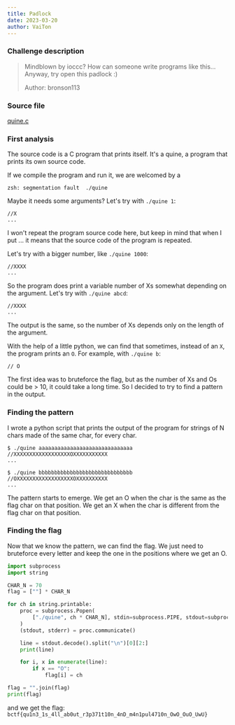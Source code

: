 ```yaml
---
title: Padlock
date: 2023-03-20
author: VaiTon
---
```


### Challenge description

> Mindblown by ioccc? How can someone write programs like this... Anyway, try open this padlock :)
>
> Author: bronson113

### Source file

[quine.c](./quine.c)

### First analysis

The source code is a C program that prints itself.
It's a quine, a program that prints its own source code.

If we compile the program and run it, we are welcomed by a

```
zsh: segmentation fault  ./quine
```

Maybe it needs some arguments? Let's try with `./quine 1`:

```
//X
...
```

I won't repeat the program source code here, but keep in mind that when I put ... it means that the source code of the program is repeated.

Let's try with a bigger number, like `./quine 1000`:

```
//XXXX
...
```

So the program does print a variable number of Xs somewhat depending on the argument.
Let's try with `./quine abcd`:

```
//XXXX
...
```

The output is the same, so the number of Xs depends only on the length of the argument.

With the help of a little python, we can find that sometimes, instead of an `X`, the program prints an `O`.
For example, with `./quine b`:

```
// O
```

The first idea was to bruteforce the flag, but as the number of Xs and Os could be > 10, it could take a long time.
So I decided to try to find a pattern in the output.

### Finding the pattern

I wrote a python script that prints the output of the program for strings of N chars made of the same char, for every char.

```
$ ./quine aaaaaaaaaaaaaaaaaaaaaaaaaaaaaa
//XXXXXXXXXXXXXXXXXXOXXXXXXXXXXX
...
```

```
$ ./quine bbbbbbbbbbbbbbbbbbbbbbbbbbbbbb
//OXXXXXXXXXXXXXXXXXXOXXXXXXXXXX
...
```

The pattern starts to emerge. We get an O when the char is the same as the flag char on that position. We get an X when the char is different from the flag char on that position.

### Finding the flag

Now that we know the pattern, we can find the flag. We just need to bruteforce every letter and keep the one in the positions where we get an O.

```python
import subprocess
import string

CHAR_N = 70
flag = [""] * CHAR_N

for ch in string.printable:
    proc = subprocess.Popen(
        ["./quine", ch * CHAR_N], stdin=subprocess.PIPE, stdout=subprocess.PIPE
    )
    (stdout, stderr) = proc.communicate()

    line = stdout.decode().split("\n")[0][2:]
    print(line)

    for i, x in enumerate(line):
        if x == "O":
            flag[i] = ch

flag = "".join(flag)
print(flag)
```

and we get the flag:
`bctf{qu1n3_1s_4ll_ab0ut_r3p371t10n_4nD_m4n1pul4710n_OwO_OuO_UwU}`
